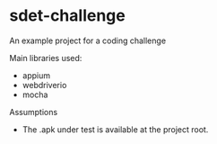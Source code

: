 # sdet-challenge
An example project for a coding challenge

Main libraries used:

- appium
- webdriverio
- mocha


Assumptions
- The .apk under test is available at the project root.
